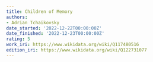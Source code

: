 ```yaml
---
title: Children of Memory
authors:
- Adrian Tchaikovsky
date_started: '2022-12-22T00:00:00Z'
date_finished: '2022-12-23T00:00:00Z'
rating: 5
work_iri: https://www.wikidata.org/wiki/Q117480516
edition_iri: https://www.wikidata.org/wiki/Q122731077
---
```


